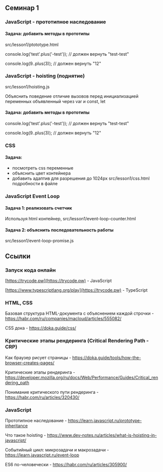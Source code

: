 ## Семинар 1

### JavaScript - прототипное наследование

#### Задача: добавить методы в прототипы
src/lesson1/ptototype.html

console.log('test'.plus('-test')); // должен вернуть "test-test"

console.log(9..plus(3)); // должен вернуть "12"

### JavaScript - hoisting (поднятие)
src/lesson1/hoisting.js

Объяснить поведение отличие вызовов перед инициализацией переменных объявленный через var и const, let

#### Задача: добавить методы в прототипы

console.log('test'.plus('-test')); // должен вернуть "test-test"

console.log(9..plus(3)); // должен вернуть "12"


### CSS

#### Задача:
- посмотреть css переменные
- объяснить цвет контейнера
- добавить адаптив для разрешения до 1024px
src/lesson1/css.html подробности в файле

### JavaScript Event Loop

#### Задача 1: реализовать счетчик
Используя html контейнер, src/lesson1/event-loop-counter.html

#### Задача 2: объяснить последовательность работы
src/lesson1/event-loop-promise.js


## Ссылки

### Запуск кода онлайн
[https://trycode.pw](https://trycode.pw) - JavaScript

[https://www.typescriptlang.org/play](https://trycode.pw) - TypeScript

### HTML, CSS
Базовая структура HTML-документа с объяснением каждой строчки - https://habr.com/ru/companies/macloud/articles/555082/

CSS дока - https://doka.guide/css/

### Критические этапы рендеринга (Critical Rendering Path - CRP)

Как браузер рисует страницы - https://doka.guide/tools/how-the-browser-creates-pages/

Критические этапы рендеринга - https://developer.mozilla.org/ru/docs/Web/Performance/Guides/Critical_rendering_path

Понимание критического пути рендеринга - https://habr.com/ru/articles/320430/

### JavaScript

Прототипное наследование - https://learn.javascript.ru/prototype-inheritance

Что такое hoisting - https://www.dev-notes.ru/articles/what-is-hoisting-in-javascript/

Событийный цикл: микрозадачи и макрозадачи - https://learn.javascript.ru/event-loop

ES6 по-человечески - https://habr.com/ru/articles/305900/
